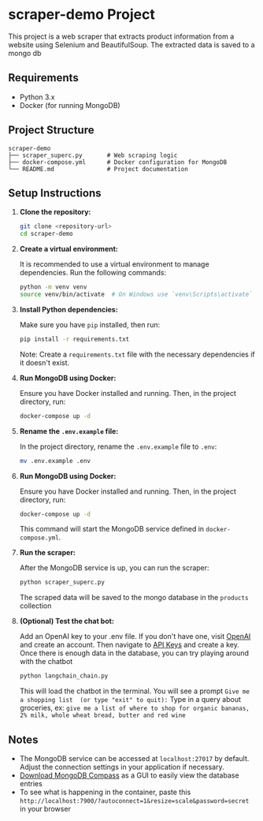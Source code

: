 # scraper-demo Project

This project is a web scraper that extracts product information from a website using Selenium and BeautifulSoup. The extracted data is saved to a mongo db

## Requirements

- Python 3.x
- Docker (for running MongoDB)

## Project Structure

```
scraper-demo
├── scraper_superc.py       # Web scraping logic
├── docker-compose.yml      # Docker configuration for MongoDB
└── README.md               # Project documentation
```

## Setup Instructions

1. **Clone the repository:**

   ```bash
   git clone <repository-url>
   cd scraper-demo
   ```

2. **Create a virtual environment:**

   It is recommended to use a virtual environment to manage dependencies. Run the following commands:

   ```bash
   python -m venv venv
   source venv/bin/activate  # On Windows use `venv\Scripts\activate`
   ```

3. **Install Python dependencies:**

   Make sure you have `pip` installed, then run:

   ```bash
   pip install -r requirements.txt
   ```

   Note: Create a `requirements.txt` file with the necessary dependencies if it doesn't exist.

4. **Run MongoDB using Docker:**

   Ensure you have Docker installed and running. Then, in the project directory, run:

   ```bash
   docker-compose up -d
   ```

5. **Rename the `.env.example` file:**

   In the project directory, rename the `.env.example` file to `.env`:

   ```bash
   mv .env.example .env
   ```

6. **Run MongoDB using Docker:**

   Ensure you have Docker installed and running. Then, in the project directory, run:

   ```bash
   docker-compose up -d
   ```

   This command will start the MongoDB service defined in `docker-compose.yml`.

7. **Run the scraper:**

   After the MongoDB service is up, you can run the scraper:

   ```bash
   python scraper_superc.py
   ```

   The scraped data will be saved to the mongo database in the `products` collection

8. **(Optional) Test the chat bot:**

   Add an OpenAI key to your .env file. If you don't have one, visit [OpenAI](https://platform.openai.com/docs/overview) and create an account. Then navigate to [API Keys](https://platform.openai.com/settings/organization/api-keys) and create a key.
   Once there is enough data in the database, you can try playing around with the chatbot

    ```bash
   python langchain_chain.py
   ```

   This will load the chatbot in the terminal. You will see a prompt ```Give me a shopping list  (or type "exit" to quit):```
   Type in a query about groceries, ex: `give me a list of where to shop for organic bananas, 2% milk, whole wheat bread, butter and red wine`

## Notes

- The MongoDB service can be accessed at `localhost:27017` by default. Adjust the connection settings in your application if necessary.
- [Download MongoDB Compass](https://www.mongodb.com/try/download/compass) as a GUI to easily view the database entries
- To see what is happening in the container, paste this `http://localhost:7900/?autoconnect=1&resize=scale&password=secret⁠` in your browser



